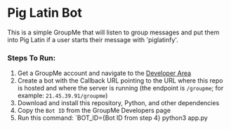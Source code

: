 # Pig Latin Bot

This is a simple GroupMe that will listen to group messages and put them into Pig Latin if a user starts their message with 'piglatinfy'.

### Steps To Run:
1. Get a GroupMe account and navigate to the [Developer Area](https://dev.groupme.com/bots)
2. Create a bot with the Callback URL pointing to the URL where this repo is hosted and where the server is running (the endpoint is `/groupme`; for example: `21.45.39.91/groupme`)
3. Download and install this repository, Python, and other dependencies
4. Copy the `Bot ID` from the GroupMe Developers page
5. Run this command: `BOT_ID={Bot ID from step 4} python3 app.py 
